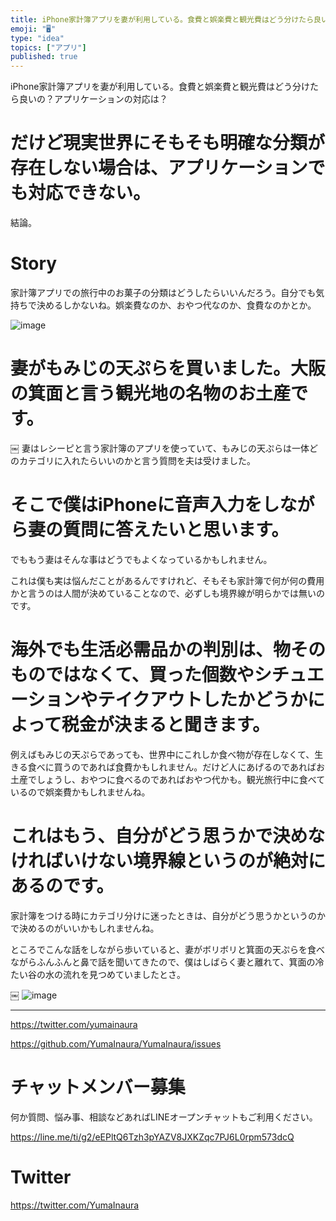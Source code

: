 ```yaml
---
title: iPhone家計簿アプリを妻が利用している。食費と娯楽費と観光費はどう分けたら良いの？アプリケーションの対応は？
emoji: "🖥"
type: "idea"
topics: ["アプリ"]
published: true
---
```


iPhone家計簿アプリを妻が利用している。食費と娯楽費と観光費はどう分けたら良いの？アプリケーションの対応は？


# だけど現実世界にそもそも明確な分類が存在しない場合は、アプリケーションでも対応できない。

結論。

# Story

家計簿アプリでの旅行中のお菓子の分類はどうしたらいいんだろう。自分でも気持ちで決めるしかないね。娯楽費なのか、おやつ代なのか、食費なのかとか。

![image](https://user-images.githubusercontent.com/13635059/51093739-f9f65500-17e9-11e9-95c7-722fa5137088.png)

# 妻がもみじの天ぷらを買いました。大阪の箕面と言う観光地の名物のお土産です。
￼
妻はレシーピと言う家計簿のアプリを使っていて、もみじの天ぷらは一体どのカテゴリに入れたらいいのかと言う質問を夫は受けました。

# そこで僕はiPhoneに音声入力をしながら妻の質問に答えたいと思います。

でももう妻はそんな事はどうでもよくなっているかもしれません。

これは僕も実は悩んだことがあるんですけれど、そもそも家計簿で何が何の費用かと言うのは人間が決めていることなので、必ずしも境界線が明らかでは無いのです。

# 海外でも生活必需品かの判別は、物そのものではなくて、買った個数やシチュエーションやテイクアウトしたかどうかによって税金が決まると聞きます。

例えばもみじの天ぷらであっても、世界中にこれしか食べ物が存在しなくて、生きる食べに買うのであれば食費かもしれません。だけど人にあげるのであればお土産でしょうし、おやつに食べるのであればおやつ代かも。観光旅行中に食べているので娯楽費かもしれませんね。

# これはもう、自分がどう思うかで決めなければいけない境界線というのが絶対にあるのです。

家計簿をつける時にカテゴリ分けに迷ったときは、自分がどう思うかというのかで決めるのがいいかもしれませんね。

ところでこんな話をしながら歩いていると、妻がボリボリと箕面の天ぷらを食べながらふんふんと鼻で話を聞いてきたので、僕はしばらく妻と離れて、箕面の冷たい谷の水の流れを見つめていましたとさ。

￼
![image](https://user-images.githubusercontent.com/13635059/51093743-ff539f80-17e9-11e9-9cf0-f95fec692b8d.png)


---

https://twitter.com/yumainaura

https://github.com/YumaInaura/YumaInaura/issues











<!-- Update From Qiita API -->

# チャットメンバー募集


何か質問、悩み事、相談などあればLINEオープンチャットもご利用ください。

https://line.me/ti/g2/eEPltQ6Tzh3pYAZV8JXKZqc7PJ6L0rpm573dcQ





# Twitter


https://twitter.com/YumaInaura


<!-- Update From Qiita API -->


